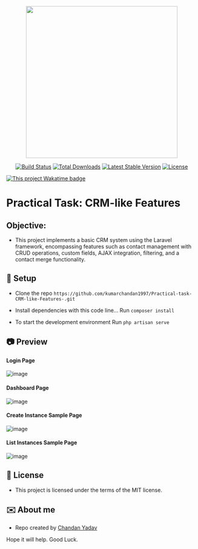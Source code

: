 <p align="center"><a href="https://laravel.com" target="_blank"><img src="https://raw.githubusercontent.com/laravel/art/master/logo-lockup/5%20SVG/2%20CMYK/1%20Full%20Color/laravel-logolockup-cmyk-red.svg" width="400"></a></p>

<p align="center">
<a href="https://travis-ci.org/laravel/framework"><img src="https://travis-ci.org/laravel/framework.svg" alt="Build Status"></a>
<a href="https://packagist.org/packages/laravel/framework"><img src="https://img.shields.io/packagist/dt/laravel/framework" alt="Total Downloads"></a>
<a href="https://packagist.org/packages/laravel/framework"><img src="https://img.shields.io/packagist/v/laravel/framework" alt="Latest Stable Version"></a>
<a href="https://packagist.org/packages/laravel/framework"><img src="https://img.shields.io/packagist/l/laravel/framework" alt="License"></a>
</p>

[![This project Wakatime badge](https://wakatime.com/badge/user/7ff17389-c918-439b-9b81-291fae77221d/project/79d37c1a-0e85-4879-8691-2c59abdb6588.svg)](https://wakatime.com/@7ff17389-c918-439b-9b81-291fae77221d)

# Practical Task: CRM-like Features

## Objective:

-   This project implements a basic CRM system using the Laravel framework, encompassing features such as contact management with CRUD operations, custom fields, AJAX integration, filtering, and a contact merge functionality.


## :floppy_disk: Setup

-   Clone the repo `https://github.com/kumarchandan1997/Practical-task-CRM-like-Features-.git`

-   Install dependencies with this code line...
    Run `composer install`


-   To start the development environment
    Run `php artisan serve`


## :camera: Preview

#### Login Page

![image](https://user-images.githubusercontent.com/74814002/189502588-aaeba389-c599-449b-b23b-c4cece8d4f21.png)

#### Dashboard Page

![image](https://user-images.githubusercontent.com/74814002/189502602-3b497a67-f620-47b8-9e12-e8b26af401db.png)

#### Create Instance Sample Page

![image](https://user-images.githubusercontent.com/74814002/189502625-9532f029-fbd2-42ee-8f07-0083fd9dc31a.png)

#### List Instances Sample Page

![image](https://user-images.githubusercontent.com/74814002/189502787-09a2b41c-4b42-4039-9609-1141913b475b.png)

## :file_folder: License

-   This project is licensed under the terms of the MIT license.

## :envelope: About me

-   Repo created by [Chandan Yadav](https://github.com/kumarchandan1997)

Hope it will help.
Good Luck.
